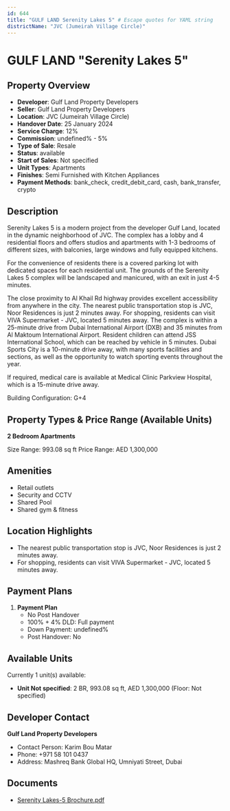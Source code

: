 ```yaml
---
id: 644
title: "GULF LAND Serenity Lakes 5" # Escape quotes for YAML string
districtName: "JVC (Jumeirah Village Circle)"
---
```


# GULF LAND "Serenity Lakes 5"

## Property Overview
- **Developer**: Gulf Land Property Developers
- **Seller**: Gulf Land Property Developers
- **Location**: JVC (Jumeirah Village Circle)
- **Handover Date**: 25 January 2024
- **Service Charge**: 12%
- **Commission**: undefined% - 5%
- **Type of Sale**: Resale
- **Status**: available
- **Start of Sales**: Not specified
- **Unit Types**: Apartments
- **Finishes**: Semi Furnished with Kitchen Appliances
- **Payment Methods**: bank_check, credit_debit_card, cash, bank_transfer, crypto

## Description
Serenity Lakes 5 is a modern project from the developer Gulf Land, located in the dynamic neighborhood of JVC. The complex has a lobby and 4 residential floors and offers studios and apartments with 1-3 bedrooms of different sizes, with balconies, large windows and fully equipped kitchens.

For the convenience of residents there is a covered parking lot with dedicated spaces for each residential unit. The grounds of the Serenity Lakes 5 complex will be landscaped and manicured, with an exit in just 4-5 minutes.

The close proximity to Al Khail Rd highway provides excellent accessibility from anywhere in the city. The nearest public transportation stop is JVC, Noor Residences is just 2 minutes away. For shopping, residents can visit VIVA Supermarket - JVC, located 5 minutes away. The complex is within a 25-minute drive from Dubai International Airport (DXB) and 35 minutes from Al Maktoum International Airport. Resident children can attend JSS International School, which can be reached by vehicle in 5 minutes. Dubai Sports City is a 10-minute drive away, with many sports facilities and sections, as well as the opportunity to watch sporting events throughout the year.

If required, medical care is available at Medical Clinic Parkview Hospital, which is a 15-minute drive away.

Building Configuration: G+4

## Property Types & Price Range (Available Units)
**2 Bedroom Apartments**

Size Range: 993.08 sq ft
Price Range: AED 1,300,000

## Amenities
- Retail outlets
- Security and CCTV
- Shared Pool
- Shared gym & fitness

## Location Highlights
- The nearest public transportation stop is JVC, Noor Residences is just 2 minutes away.
- For shopping, residents can visit VIVA Supermarket - JVC, located 5 minutes away.

## Payment Plans
1. **Payment Plan**
   - No Post Handover
   - 100% + 4% DLD: Full payment
   - Down Payment: undefined%
   - Post Handover: No

## Available Units
Currently 1 unit(s) available:
- **Unit Not specified**: 2 BR, 993.08 sq ft, AED 1,300,000 (Floor: Not specified)

## Developer Contact
**Gulf Land Property Developers**
- Contact Person: Karim Bou Matar
- Phone: +971 58 101 0437
- Address: Mashreq Bank Global HQ, Umniyati Street, Dubai

## Documents
- [Serenity Lakes-5 Brochure.pdf](https://cdn.geniemap.net/2024/01/02/HBr5ngsC9Ql4HVWxGNAkXH6CuzLcgJ3ok1FpzuYQ.pdf)
